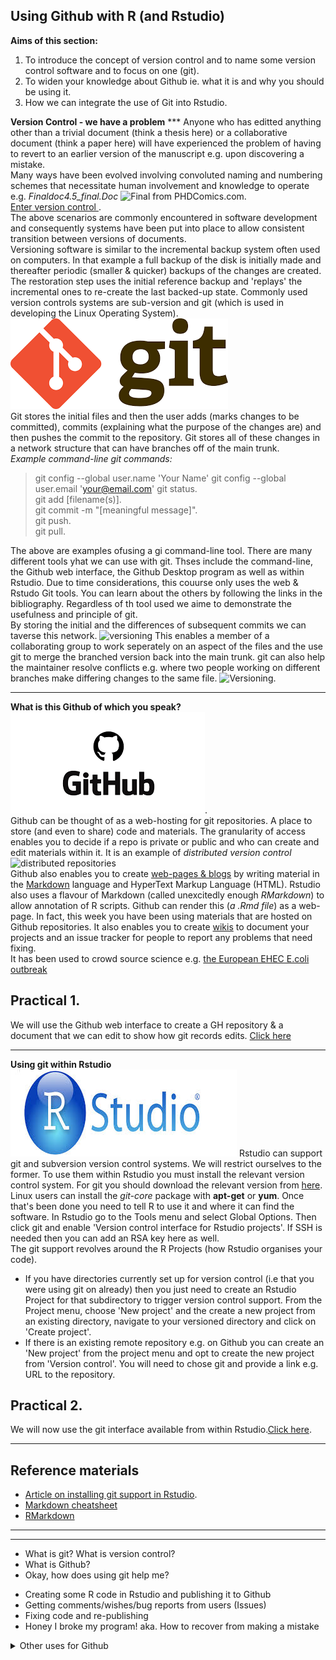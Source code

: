 ## Using Github with R (and Rstudio)
**Aims of this section:**   
1) To introduce the concept of version control and to name some version control software and to focus on one (git).  
2) To widen your knowledge about Github ie. what it is and why you should be using it.  
3) How we can integrate the use of Git into Rstudio. 

**Version Control - we have a problem**  *** 
Anyone who has editted anything other than a trivial document (think a thesis here) or a collaborative document (think a paper here) will have experienced the problem of having to revert to an earlier version of the manuscript e.g. upon discovering a mistake.   
Many ways have been evolved involving convoluted naming and numbering schemes that necessitate human involvement and knowledge to operate e.g. *Finaldoc4.5_final.Doc* ![Final from PHDComics.com](http://www.phdcomics.com/comics/archive/phd101212s.gif).  
<ins> Enter version control </ins>.  
The above scenarios are commonly encountered in software development and consequently systems have been put into place to allow consistent transition between versions of documents.    
Versioning software is similar to the incremental backup system often used on computers. In that example a full backup of the disk is initially made and thereafter periodic (smaller & quicker) backups of the changes are created. The restoration step uses the initial reference backup and 'replays' the incremental ones to re-create the last backed-up state. Commonly used version controls systems are sub-version and git (which is used in developing the Linux Operating System). ![git](git_logo.png)    
Git stores the initial files and then the user adds (marks changes to be committed), commits (explaining what the purpose of the changes are) and then pushes the commit to the repository. Git stores all of these changes in a  network structure that can have branches off of the main trunk.    
_Example command-line git commands:_
> git config --global user.name 'Your Name'
> git config --global user.email 'your@email.com'
> git status.   
> git add [filename(s)].  
> git commit -m "[meaningful message]".  
> git push.  
> git pull.  

The above are examples ofusing a gi command-line tool. There are many different tools yhat we can use with git. Thses include the command-line, the Github web interface, the Github Desktop program as well as within Rstudio. Due to time considerations, this couurse only uses the web & Rstudo Git tools. You can learn about the others by following the links in the bibliography. Regardless of th tool used we aime to demonstrate the usefulness and principle of git.    
By storing the initial and the differences of subsequent commits we can taverse this network.
![versioning](https://homes.cs.washington.edu/~mernst/advice/version-control-fig4.png)   This enables a member of a collaborating group to work seperately on an aspect of the files and the use git to merge the branched version back into the main trunk. git can also help the maintainer resolve conflicts e.g. where two people working on different branches make differing changes to the same file. ![Versioning](https://upload.wikimedia.org/wikipedia/commons/a/af/Revision_controlled_project_visualization-2010-24-02.svg). 
     
***
**What is this Github of which you speak?**
![Github](github_logo.png).  
Github can be thought of as a web-hosting for git repositories. A place to store (and even to share) code and materials. The granularity of access enables you to decide if a repo is private or public and who can create and edit materials within it. It is an example of _distributed version control_
![distributed repositories](https://homes.cs.washington.edu/~mernst/advice/version-control-fig3.png)    
Github also enables you to create [web-pages & blogs](http://mikelove.github.io) by writing material in the [Markdown](https://guides.github.com/features/mastering-markdown/) language and HyperText Markup Language (HTML). Rstudio also uses a flavour of Markdown (called unexcitedly enough _RMarkdown_) to allow annotation of R scripts. Github can render this (_a .Rmd file_) as a web-page. In fact, this week you have been using materials that are hosted on Github repositories. It also enables you to create [wikis](https://github.com/mfernandes61/RSE_Docker_course/wiki) to document your projects and an issue tracker for people to report any problems that need fixing.    
It has been used to crowd source science e.g. [the European EHEC E.coli outbreak](https://github.com/ehec-outbreak-crowdsourced/BGI-data-analysis/wiki/Sequence-reads)

## Practical 1. 
We will use the Github web interface to create a GH repository & a document that we can edit to show how git records edits.
[Click here](Practical1.md)
   
***
**Using git within Rstudio**
![Rstudio](Rstudio_logo.jpg)
Rstudio can support git and subversion version control systems. We will restrict ourselves to the former.
To use them within Rstudio you must install the relevant version control system. For git you should download the relevant version from [here](https://git-scm.com/downloads). Linux users can install the _git-core_ package with **apt-get** or **yum**. Once that's been done you need to tell R to use it and where it can find the software.
In Rstudio go to the Tools menu and select Global Options. Then click git and enable 'Version control interface for Rstudio projects'. If SSH is needed then you can add an RSA key here as well.   
The git support revolves around the R Projects (how Rstudio organises your code).  
* If you have directories currently set up for version control (i.e that you were using git on already) then you just need to create an Rstudio Project for that subdirectory to trigger version control support. From the Project menu, choose 'New project' and the create a new project from an existing directory, navigate to your versioned directory and click on 'Create project'.   
* If there is an existing remote repository e.g. on Github you can create an 'New project' from the project menu and opt to create the new project from 'Version control'. You will need to chose git and provide a link e.g. URL to the repository.    
## Practical 2. 
We will now use the git interface available from within Rstudio.[Click here](Practical2.md).    
***

## Reference materials
* [Article on installing git support in Rstudio](http://r-bio.github.io/git-installation/).  
* [Markdown cheatsheet]()
* [RMarkdown]()

***
***
* What is git? What is version control?
* What is Github?
* Okay, how does using git help me?
- Creating some R code in Rstudio and publishing it to Github
- Getting comments/wishes/bug reports from users (Issues)
- Fixing code and re-publishing
- Honey I broke my program! aka. How to recover from making a mistake
<details>
    <summary>Other uses for Github</summary>
  <ul>Creating group webpages and wikis</ul>
  <ul>Collaborative documents</ul>
  <ul>Course materials (like this one!)</ul>
</details>
